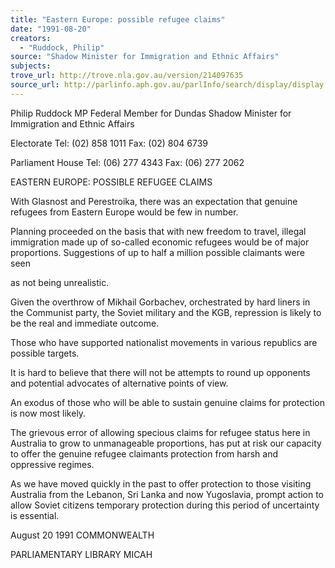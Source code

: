 ```yaml
---
title: "Eastern Europe: possible refugee claims"
date: "1991-08-20"
creators:
  - "Ruddock, Philip"
source: "Shadow Minister for Immigration and Ethnic Affairs"
subjects:
trove_url: http://trove.nla.gov.au/version/214097635
source_url: http://parlinfo.aph.gov.au/parlInfo/search/display/display.w3p;query=Id%3A%22media/pressrel/HPR02004471%22
---
```


 Philip Ruddock MP Federal Member for Dundas  Shadow Minister for Immigration  and Ethnic Affairs

 Electorate  Tel: (02) 858 1011  Fax: (02) 804 6739

 Parliament House  Tel: (06) 277 4343  Fax: (06) 277 2062

 EASTERN EUROPE:  POSSIBLE REFUGEE CLAIMS

 With Glasnost and Perestroika, there was an expectation that genuine  refugees from Eastern Europe would be few in number.

 Planning proceeded on the basis that with new freedom to travel, illegal  immigration made up of so-called economic refugees would be of major  proportions. Suggestions of up to half a million possible claimants were seen 

 as not being unrealistic.

 Given the overthrow of Mikhail Gorbachev, orchestrated by hard liners in  the Communist party, the Soviet military and the KGB, repression is likely  to be the real and immediate outcome.

 Those who have supported nationalist movements in various republics are  possible targets.

 It is hard to believe that there will not be attempts to round up opponents  and potential advocates of alternative points of view.

 An exodus of those who will be able to sustain genuine claims for protection  is now most likely.

 The grievous error of allowing specious claims for refugee status here in  Australia to grow to unmanageable proportions, has put at risk our capacity  to offer the genuine refugee claimants protection from harsh and oppressive  regimes.

 As we have moved quickly in the past to offer protection to those visiting  Australia from the Lebanon, Sri Lanka and now Yugoslavia, prompt action  to allow Soviet citizens temporary protection during this period of  uncertainty is essential.

 August 20 1991 COMMONWEALTH 

 PARLIAMENTARY LIBRARY  MICAH

